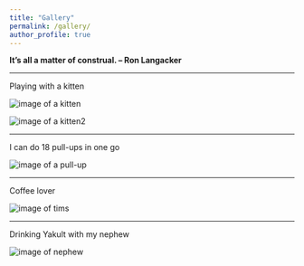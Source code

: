 ```yaml
---
title: "Gallery"
permalink: /gallery/
author_profile: true
---
```



**It’s all a matter of construal.        – Ron Langacker**  

- - -
Playing with a kitten

![image of a kitten](https://hongjie-fu.github.io/files/posts/kitten.jpg)

![image of a kitten2](https://hongjie-fu.github.io/files/posts/kitten2.jpeg)
- - -
I can do 18 pull-ups in one go

![image of a pull-up](https://hongjie-fu.github.io/files/posts/pull-up.jpeg)
- - -
Coffee lover

![image of tims](https://hongjie-fu.github.io/files/posts/tims.jpg)
- - -
Drinking Yakult with my nephew

![image of nephew](https://hongjie-fu.github.io/files/posts/nephew.jpg)

